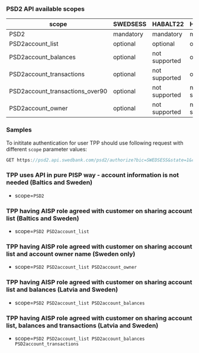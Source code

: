 ### PSD2 API available scopes

|   scope	|   SWEDSESS	|  HABALT22 	|  HABALV22 	|   HABAEE2X	|
|---	|---	|---	|---	|---	|
|   PSD2	| mandatory  	|  mandatory 	|   mandatory	|   mandatory	|
|   PSD2account_list	| optional   	| optional  	| optional  	|  optional 	|
|  PSD2account_balances 	|   optional	|  not supported 	| optional  	|   not supported	|
|  PSD2account_transactions 	|   optional	|  not supported 	| optional  	|   not supported	|
|  PSD2account_transactions_over90 	|   optional	|  not supported 	| not supported  	|   not supported	|
|  PSD2account_owner 	|   optional	|  not supported 	| not supported  	|   not supported	|

### Samples

To inititate authentication for user TPP should use following request with different `scope` parameter values:

```java
GET	https://psd2.api.swedbank.com/psd2/authorize?bic=SWEDSESS&state=1&client_id=123123132132132&redirect_uri=https%3A%2F%2Fpsd2.TPP.com%2Fafter-auth-callback.html&response_type=code&scope=PSD2
```

### TPP uses API in pure PISP way - account information is not needed (Baltics and Sweden)

* scope=`PSD2`

### TPP having AISP role agreed with customer on sharing account list (Baltics and Sweden)

* scope=`PSD2 PSD2account_list`

### TPP having AISP role agreed with customer on sharing account list and account owner name (Sweden only)

* scope=`PSD2 PSD2account_list PSD2account_owner`

### TPP having AISP role agreed with customer on sharing account list and balances (Latvia and Sweden)

* scope=`PSD2 PSD2account_list PSD2account_balances` 

### TPP having AISP role agreed with customer on sharing account list, balances and transactions (Latvia and Sweden)

* scope=`PSD2 PSD2account_list PSD2account_balances PSD2account_transactions` 
